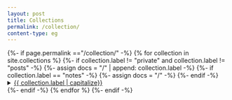 ```yaml
---
layout: post
title: Collections
permalink: /collection/
content-type: eg
---
```


<style>
summary {
position: revert;
}
</style>

<main>
  {%- if page.permalink =="/collection/" -%}
  {% for collection in site.collections %}
    {%- if collection.label != "private" and collection.label != "posts" -%}
        {%- assign docs = "/" | append: collection.label -%}
        {%- if collection.label == "notes" -%}
            {%- assign docs = "/" -%}
        {%- endif -%}
        <details>
            <summary><a href="{{ docs }}">{{ collection.label | capitalize}}</a></summary>
                <ul>
                    {%- assign documents = site[collection.label] | group_by:'category' -%}
                    {% for cat in documents reversed %}
                        {%- if cat.name != 'false' -%}
                            <details>
                                <summary>{{ cat.name | upcase }}</summary>
                                <ul>
                                {% assign items = cat.items | sort: 'date' | reverse %}
                                {% for item in items %}
                                    <div class="feed-title-excerpt-block disable-select" data-url="{{site.url}}{{item.url}}">
                                    <a href="{{ item.url }}" style="text-decoration: none; color: #555555;">
                                        <ul style="padding-left: 20px; margin-top: 20px;" class="tags">
                                            <li style="padding: 0 5px; border-radius: 10px;" class="tag">{{item.date | date_to_string | capitalize }}</li>
                                        </ul>
                                        <p style="margin-top: 0px;" class="feed-title">{{ item.title }}</p>
                                        <p class="feed-excerpt">{{item.description
                                            }}</p>
                                    </a>
                                </div>
                            {% endfor %}
                            </ul>
                             </details>
                        {% endif %}
                    {%- endfor -%}
                </ul>
            </details>
    {%- endif -%}
  {% endfor %}
{%- endif -%}
</main>